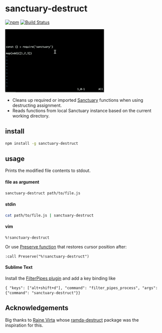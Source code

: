 # sanctuary-destruct 
[![npm](https://img.shields.io/npm/v/sanctuary-destruct.svg)](https://www.npmjs.com/package/sanctuary-destruct)
[![Build Status](https://travis-ci.org/bijoythomas/sanctuary-destruct.svg?branch=master)](https://travis-ci.org/bijoythomas/sanctuary-destruct)

![demo](https://raw.githubusercontent.com/bijoythomas/sanctuary-destruct/master/demo.gif)

- Cleans up required or imported [Sanctuary](https://sanctuary.js.org/) functions when
  using destructing assignment.
- Reads functions from local Sanctuary instance based on the current working
  directory.

## install

```sh
npm install -g sanctuary-destruct
```

## usage

Prints the modified file contents to stdout.

#### file as argument

```sh
sanctuary-destruct path/to/file.js
```

#### stdin

```sh
cat path/to/file.js | sanctuary-destruct
```

#### vim

```
%!sanctuary-destruct
```

Or use [Preserve function](https://technotales.wordpress.com/2010/03/31/preserve-a-vim-function-that-keeps-your-state/)
that restores cursor position after:

```
:call Preserve("%!sanctuary-destruct")
```


#### Sublime Text
Install the [FilterPipes plugin](https://packagecontrol.io/packages/FilterPipes) and add a key binding like
```
{ "keys": ["alt+shift+d"], "command": "filter_pipes_process", "args": {"command": "sanctuary-destruct"}}
```

## Acknowledgements

Big thanks to [Raine Virta](https://github.com/raine) whose [ramda-destruct](https://github.com/raine/ramda-destruct) package was the inspiration for this.
